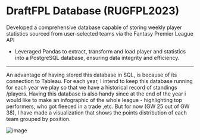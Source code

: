 # DraftFPL Database (RUGFPL2023)

Developed a comprehensive database capable of storing weekly player statistics sourced
from user-selected teams via the Fantasy Premier League API
- Leveraged Pandas to extract, transform and load player and statistics into a
PostgreSQL database, ensuring data integrity and efficiency.
___
An advantage of having stored this database in SQL, is because of its connection
to Tableau. For each year, I intend to keep this database running for each year we play
so that we have a historical record of standings /players. Having this database is also handy
since at the end of the year i would like to make an infographic of the whole league - highlighting
top performers, who got fleeced in a trade ,etc. But for now (GW 25 out of GW 38), I have made a visualization that 
shows the points distribution of each team grouped by position.

![image](https://github.com/amboym/DraftFPLDB/assets/162647158/cf636c3c-7c87-431b-905a-67d3adf52f54)
